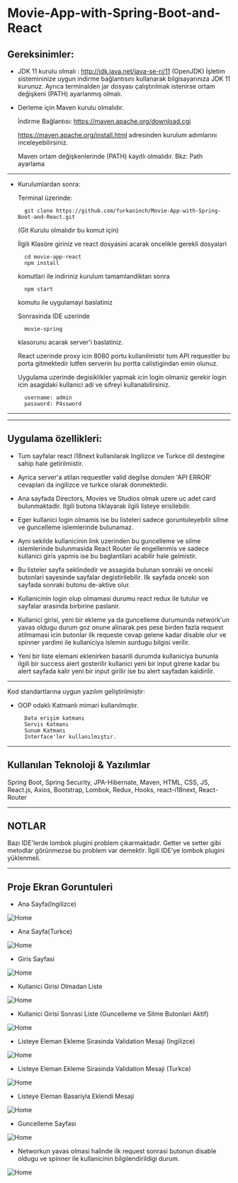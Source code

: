 # Movie-App-with-Spring-Boot-and-React
Gereksinimler:
--
* JDK 11 kurulu olmalı : http://jdk.java.net/java-se-ri/11 (OpenJDK) İşletim sistemininize uygun indirme bağlantısını kullanarak bilgisayarınıza JDK 11 kurunuz. Ayrıca terminalden jar dosyası çalıştırılmak istenirse ortam değişkeni (PATH) ayarlanmış olmalı.

* Derleme için Maven kurulu olmalıdır. 

    İndirme Bağlantısı: https://maven.apache.org/download.cgi
    
    https://maven.apache.org/install.html adresinden kurulum adımlarını inceleyebilirsiniz. 

    Maven ortam değişkenlerinde (PATH) kayıtlı olmalıdır. 
    Bkz: Path ayarlama
  
---

* Kurulumlardan sonra:

    Terminal üzerinde: 

        git clone https://github.com/furkaninch/Movie-App-with-Spring-Boot-and-React.git
    (Git Kurulu olmalıdır bu komut için)

    İlgili Klasöre giriniz ve react dosyasini acarak oncelikle gerekli dosyalari

        cd movie-app-react
        npm install
    komutlari ile indiriniz kurulum tamamlandiktan sonra 

        npm start
    komutu ile uygulamayi baslatiniz

    Sonrasinda IDE uzerinde 
    
        movie-spring

     klasorunu acarak server'i baslatiniz. 

    React uzerinde proxy icin 8080 portu kullanilmistir tum API requestler bu porta gitmektedir lutfen serverin bu portta calistigindan emin olunuz.

    Uygulama uzerinde degisiklikler yapmak icin login olmaniz gerekir login icin asagidaki kullanici adi ve sifreyi kullanabilirsiniz.
        
        username: admin
        password: P4ssword

    
---
---        

Uygulama özellikleri:
--
* Tum sayfalar react i18next kullanilarak Ingilizce ve Turkce dil destegine sahip hale getirilmistir.

* Ayrica server'a atilan requestler valid degilse donulen 'API ERROR' cevaplari da ingilizce ve turkce olarak donmektedir.

* Ana sayfada Directors, Movies ve Studios olmak uzere uc adet card bulunmaktadir. Ilgili butona tiklayarak ilgili listeye erisilebilir.

* Eger kullanici login olmamis ise bu listeleri sadece goruntuleyebilir silme ve guncelleme islemlerinde bulunamaz.


* Ayni sekilde kullanicinin link uzerinden bu guncelleme ve silme islemlerinde bulunmasida React Router ile engellenmis ve sadece kullanici giris yapmis ise bu baglantilari acabilir hale gelmistir. 

* Bu listeler sayfa seklindedir ve assagida bulunan sonraki ve onceki butonlari sayesinde sayfalar degistirilebilir. Ilk sayfada onceki son sayfada sonraki butonu de-aktive olur.

* Kullanicinin login olup olmamasi durumu react redux ile tutulur ve sayfalar arasinda birbirine paslanir.

* Kullanici girisi, yeni bir ekleme ya da guncelleme durumunda network'un yavas oldugu durum goz onune alinarak pes pese birden fazla request atilmamasi icin butonlar ilk requeste cevap gelene kadar disable olur ve spinner yardimi ile kullaniciya islemin surdugu bilgisi verilir.

* Yeni bir liste elemani eklenirken basarili durumda kullaniciya bununla ilgili bir success alert gosterilir kullanici yeni bir input girene kadar bu alert sayfada kalir yeni bir input girilir ise bu alert sayfadan kaldirilir.

---
Kod standartlarına uygun yazılım geliştirilmiştir:

* OOP odaklı Katmanlı mimari kullanılmıştır. 

        Data erişim katmanı 
        Servis Katmanı
        Sunum Katmanı
        Interface'ler kullanılmıştır.

---

Kullanılan Teknoloji & Yazılımlar
--
Spring Boot, Spring Security, JPA-Hibernate, Maven, HTML, CSS, JS, React.js, Axios, Bootstrap, Lombok, Redux, Hooks, react-i18next, React-Router


---

NOTLAR
--
Bazı IDE'lerde lombok plugini problem çıkarmaktadır. Getter ve setter gibi metodlar görünmezse bu problem var demektir. İlgili IDE'ye lombok plugini yüklenmeli.

---
Proje Ekran Goruntuleri
---
* Ana Sayfa(Ingilizce)

![Home](Application-Images/home-page-en.png)

* Ana Sayfa(Turkce)

![Home](Application-Images/home-page-tr.png)

* Giris Sayfasi

![Home](Application-Images/login-page.png)

* Kullanici Girisi Olmadan Liste

![Home](Application-Images/unloggedin-list.png)

* Kullanici Girisi Sonrasi Liste (Guncelleme ve Silme Butonlari Aktif)

![Home](Application-Images/admin-list.png)

* Listeye Eleman Ekleme Sirasinda Validation Mesaji (Ingilizce)

![Home](Application-Images/validation-en.png)

* Listeye Eleman Ekleme Sirasinda Validation Mesaji (Turkce)

![Home](Application-Images/validation-tr.png)

* Listeye Eleman Basariyla Eklendi Mesaji

![Home](Application-Images/success-message.png)

* Guncelleme Sayfasi

![Home](Application-Images/update-page.png)
* Networkun yavas olmasi halinde ilk request sonrasi butonun disable oldugu ve spinner ile kullanicinin bilgilendirildigi durum.

![Home](Application-Images/disabled-button.png)
